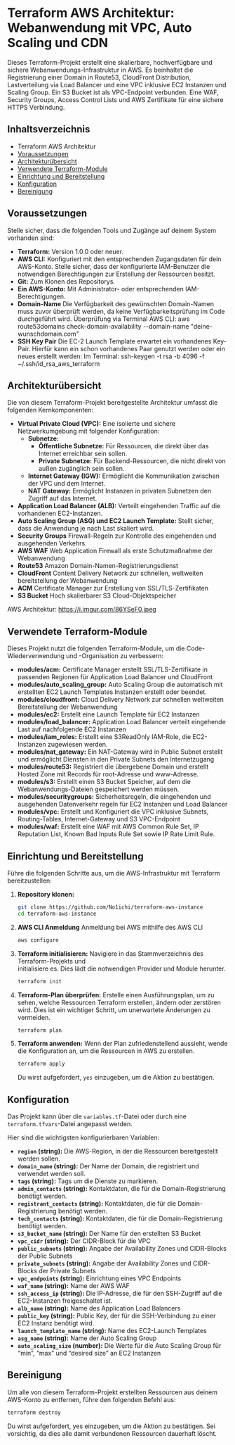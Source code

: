 # Terraform AWS Architektur: Webanwendung mit VPC, Auto Scaling und CDN

Dieses Terraform-Projekt erstellt eine skalierbare, hochverfügbare und sichere Webanwendungs-Infrastruktur in AWS. Es beinhaltet die Registrierung einer Domain in Route53, CloudFront Distribution, Lastverteilung via Load Balancer und eine VPC inklusive EC2 Instanzen und Scaling Group. Ein S3 Bucket ist als VPC-Endpoint verbunden. Eine WAF, Security Groups, Access Control Lists und AWS Zertifikate für eine sichere HTTPS Verbindung.

## Inhaltsverzeichnis

- Terraform AWS Architektur
- [Voraussetzungen](#voraussetzungen)
- [Architekturübersicht](#architekturübersicht)
- [Verwendete Terraform-Module](#verwendete-terraform-module)
- [Einrichtung und Bereitstellung](#einrichtung-und-bereitstellung)
- [Konfiguration](#konfiguration)
- [Bereinigung](#bereinigung)


## Voraussetzungen

Stelle sicher, dass die folgenden Tools und Zugänge auf deinem System vorhanden sind:

* **Terraform:** Version 1.0.0 oder neuer.
* **AWS CLI:** Konfiguriert mit den entsprechenden Zugangsdaten für dein AWS-Konto. Stelle sicher, dass der konfigurierte IAM-Benutzer die notwendigen Berechtigungen zur Erstellung der Ressourcen besitzt.
* **Git:** Zum Klonen des Repositorys.
* **Ein AWS-Konto:** Mit Administrator- oder entsprechenden IAM-Berechtigungen.
* **Domain-Name** Die Verfügbarkeit des gewünschten Domain-Namen muss zuvor überprüft werden, da keine Verfügbarkeitsprüfung im Code durchgeführt wird.
Überprüfung via Terminal AWS CLI:
aws route53domains check-domain-availability --domain-name "deine-wunschdomain.com"
* **SSH Key Pair** Die EC-2 Launch Template erwartet ein vorhandenes Key-Pair. Hierfür kann ein schon vorhandenes Paar genutzt werden oder ein neues erstellt werden:
Im Terminal:
	ssh-keygen -t rsa -b 4096 -f ~/.ssh/id_rsa_aws_terraform

## Architekturübersicht

Die von diesem Terraform-Projekt bereitgestellte Architektur umfasst die folgenden Kernkomponenten:

* **Virtual Private Cloud (VPC):** Eine isolierte und sichere Netzwerkumgebung mit folgender Konfiguration:
	* **Subnetze:**
    	* **Öffentliche Subnetze:** Für Ressourcen, die direkt über das Internet erreichbar sein sollen.
    	* **Private Subnetze:** Für Backend-Ressourcen, die nicht direkt von außen zugänglich sein sollen.
	* **Internet Gateway (IGW):** Ermöglicht die Kommunikation zwischen der VPC und dem Internet.
	* **NAT Gateway:** Ermöglicht Instanzen in privaten Subnetzen den Zugriff auf das Internet.
* **Application Load Balancer (ALB):** Verteilt eingehenden Traffic auf die vorhandenen EC2-Instanzen.
* **Auto Scaling Group (ASG) und EC2 Launch Template:** Stellt sicher, dass die Anwendung je nach Last skaliert wird.
* **Security Groups** Firewall-Regeln zur Kontrolle des eingehenden und ausgehenden Verkehrs.
* **AWS WAF** Web Application Firewall als erste Schutzmaßnahme der Webanwendung
* **Route53** Amazon Domain-Namen-Registrierungsdienst
* **CloudFront** Content Delivery Network zur schnellen, weltweiten bereitstellung der Webanwendung
* **ACM** Certificate Manager zur Erstellung von SSL/TLS-Zertifikaten
* **S3 Bucket** Hoch skalierbarer S3 Cloud-Objektspeicher

AWS Architektur: https://i.imgur.com/86YSeF0.jpeg


## Verwendete Terraform-Module

Dieses Projekt nutzt die folgenden Terraform-Module, um die Code-Wiederverwendung und -Organisation zu verbessern:

* **modules/acm:** Certificate Manager erstellt SSL/TLS-Zertifikate in passenden Regionen für Application Load Balancer und CloudFront
* **modules/auto_scaling_group:** Auto Scaling Group die automatisch mit erstellten EC2 Launch Templates Instanzen erstellt oder beendet.
* **modules/cloudfront:** Cloud Delivery Network zur schnellen weltweiten Bereitstellung der Webanwendung
* **modules/ec2:** Erstellt eine Launch Template für EC2 Instanzen
* **modules/load_balancer:** Application Load Balancer verteilt eingehende Last auf nachfolgende EC2 Instanzen
* **modules/iam_roles:** Erstellt eine S3ReadOnly IAM-Role, die EC2-Instanzen zugewiesen werden.
* **modules/nat_gateway:** Ein NAT-Gateway wird in Public Subnet erstellt und ermöglicht Diensten in den Private Subnets den Internetzugang
* **modules/route53:** Registriert die übergebene Domain und erstellt Hosted Zone mit Records für root-Adresse und www-Adresse.
* **modules/s3:** Erstellt einen S3 Bucket Speicher, auf dem die Webanwendungs-Dateien gespeichert werden müssen.
* **modules/securitygroups:** Sicherheitsregeln, die eingehenden und ausgehenden Datenverkehr regeln für EC2 Instanzen und Load Balancer
* **modules/vpc:** Erstellt und Konfiguriert die VPC inklusive Subnets, Routing-Tables, Internet-Gateway und S3 VPC-Endpoint
* **modules/waf:** Erstellt eine WAF mit AWS Common Rule Set, IP Reputation List, Known Bad Inputs Rule Set sowie IP Rate Limit Rule.


## Einrichtung und Bereitstellung

Führe die folgenden Schritte aus, um die AWS-Infrastruktur mit Terraform bereitzustellen:

1.  **Repository klonen:**
    ```bash
    git clone https://github.com/No1ichi/terraform-aws-instance
    cd terraform-aws-instance
    ```
2.  **AWS CLI Anmeldung**
    Anmeldung bei AWS mithilfe des AWS CLI
    ```bash
    aws configure
    ```
3.  **Terraform initialisieren:**
    Navigiere in das Stammverzeichnis des Terraform-Projekts und   
    initialisiere es. Dies lädt die notwendigen Provider und Module 
    herunter.
    ```bash
    terraform init
    ```
3.  **Terraform-Plan überprüfen:**
    Erstelle einen Ausführungsplan, um zu sehen, welche Ressourcen 
    Terraform erstellen, ändern oder zerstören wird. Dies ist ein 
    wichtiger Schritt, um unerwartete Änderungen zu vermeiden.
    ```bash
    terraform plan
    ```
4.  **Terraform anwenden:**
    Wenn der Plan zufriedenstellend aussieht, wende die Konfiguration 
    an, um die Ressourcen in AWS zu erstellen.
    ```bash
    terraform apply
    ```
    Du wirst aufgefordert, `yes` einzugeben, um die Aktion zu 
    bestätigen.

## Konfiguration

Das Projekt kann über die `variables.tf`-Datei oder durch eine `terraform.tfvars`-Datei angepasst werden.

Hier sind die  wichtigsten konfigurierbaren Variablen:

* **`region` (string):** Die AWS-Region, in der die Ressourcen bereitgestellt werden sollen.
* **`domain_name` (string):** Der Name der Domain, die registriert und verwendet werden soll.
* **`tags` (string):** Tags um die Dienste zu markieren.
* **`admin_contacts` (string):** Kontaktdaten, die für die Domain-Registrierung benötigt werden.
* **`registrant_contacts` (string):** Kontaktdaten, die für die Domain-Registrierung benötigt werden.
* **`tech_contacts` (string):** Kontaktdaten, die für die Domain-Registrierung benötigt werden.
* **`s3_bucket_name` (string):** Der Name für den erstellten S3 Bucket
* **`vpc_cidr` (string):** Der CIDR-Block für die VPC
* **`public_subnets` (string):** Angabe der Availability Zones und CIDR-Blocks der Public Subnets
* **`private_subnets` (string):** Angabe der Availability Zones und CIDR-Blocks der Private Subnets
* **`vpc_endpoints` (string):** Einrichtung eines VPC Endpoints
* **`waf_name` (string):** Name der AWS WAF
* **`ssh_access_ip` (string):** Die IP-Adresse, die für den SSH-Zugriff auf die EC2-Instanzen freigeschaltet ist.
* **`alb_name` (string):** Name des Application Load Balancers
* **`public_key` (string):** Public Key, der für die SSH-Verbindung zu einer EC2 Instanz benötigt wird.
* **`launch_template_name` (string):** Name des EC2-Launch Templates
* **`asg_name` (string):** Name der Auto Scaling Group
* **`auto_scaling_size` (number):** Die Werte für die Auto Scaling Group für “min”, “max” und “desired size” an EC2 Instanzen 

## Bereinigung

Um alle von diesem Terraform-Projekt erstellten Ressourcen aus deinem AWS-Konto zu entfernen, führe den folgenden Befehl aus:

```bash
terraform destroy
```

Du wirst aufgefordert, yes einzugeben, um die Aktion zu bestätigen. Sei vorsichtig, da dies alle damit verbundenen Ressourcen dauerhaft löscht.
